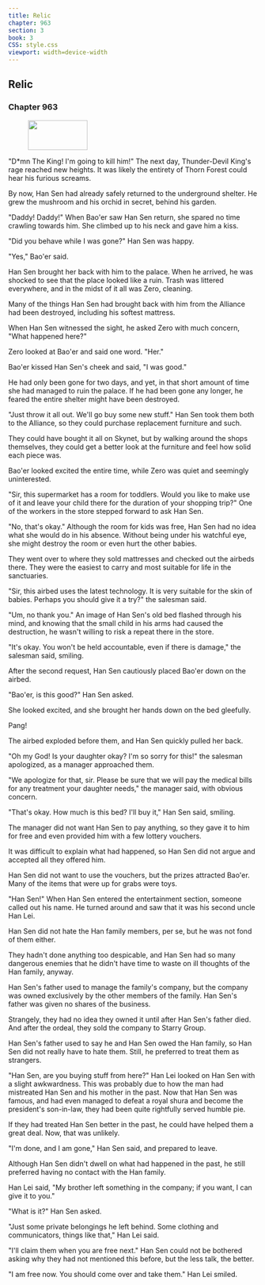 ```yaml
---
title: Relic
chapter: 963
section: 3
book: 3
CSS: style.css
viewport: width=device-width
---
```


## Relic

### Chapter 963

<figure>
	<img src="../Images/gem.gif" alt="" id="gem" width="120" height="60" />
</figure>

"D*mn The King! I'm going to kill him!" The next day, Thunder-Devil King's rage reached new heights. It was likely the entirety of Thorn Forest could hear his furious screams.

By now, Han Sen had already safely returned to the underground shelter. He grew the mushroom and his orchid in secret, behind his garden.

"Daddy! Daddy!" When Bao'er saw Han Sen return, she spared no time crawling towards him. She climbed up to his neck and gave him a kiss.

"Did you behave while I was gone?" Han Sen was happy.

"Yes," Bao'er said.

Han Sen brought her back with him to the palace. When he arrived, he was shocked to see that the place looked like a ruin. Trash was littered everywhere, and in the midst of it all was Zero, cleaning.

Many of the things Han Sen had brought back with him from the Alliance had been destroyed, including his softest mattress.

When Han Sen witnessed the sight, he asked Zero with much concern, "What happened here?"

Zero looked at Bao'er and said one word. "Her."

Bao'er kissed Han Sen's cheek and said, "I was good."

He had only been gone for two days, and yet, in that short amount of time she had managed to ruin the palace. If he had been gone any longer, he feared the entire shelter might have been destroyed.

"Just throw it all out. We'll go buy some new stuff." Han Sen took them both to the Alliance, so they could purchase replacement furniture and such.

They could have bought it all on Skynet, but by walking around the shops themselves, they could get a better look at the furniture and feel how solid each piece was.

Bao'er looked excited the entire time, while Zero was quiet and seemingly uninterested.

"Sir, this supermarket has a room for toddlers. Would you like to make use of it and leave your child there for the duration of your shopping trip?" One of the workers in the store stepped forward to ask Han Sen.

"No, that's okay." Although the room for kids was free, Han Sen had no idea what she would do in his absence. Without being under his watchful eye, she might destroy the room or even hurt the other babies.

They went over to where they sold mattresses and checked out the airbeds there. They were the easiest to carry and most suitable for life in the sanctuaries.

"Sir, this airbed uses the latest technology. It is very suitable for the skin of babies. Perhaps you should give it a try?" the salesman said.

"Um, no thank you." An image of Han Sen's old bed flashed through his mind, and knowing that the small child in his arms had caused the destruction, he wasn't willing to risk a repeat there in the store.

"It's okay. You won't be held accountable, even if there is damage," the salesman said, smiling.

After the second request, Han Sen cautiously placed Bao'er down on the airbed.

"Bao'er, is this good?" Han Sen asked.

She looked excited, and she brought her hands down on the bed gleefully.

Pang!

The airbed exploded before them, and Han Sen quickly pulled her back.

"Oh my God! Is your daughter okay? I'm so sorry for this!" the salesman apologized, as a manager approached them.

"We apologize for that, sir. Please be sure that we will pay the medical bills for any treatment your daughter needs," the manager said, with obvious concern.

"That's okay. How much is this bed? I'll buy it," Han Sen said, smiling.

The manager did not want Han Sen to pay anything, so they gave it to him for free and even provided him with a few lottery vouchers.

It was difficult to explain what had happened, so Han Sen did not argue and accepted all they offered him.

Han Sen did not want to use the vouchers, but the prizes attracted Bao'er. Many of the items that were up for grabs were toys.

"Han Sen!" When Han Sen entered the entertainment section, someone called out his name. He turned around and saw that it was his second uncle Han Lei.

Han Sen did not hate the Han family members, per se, but he was not fond of them either.

They hadn't done anything too despicable, and Han Sen had so many dangerous enemies that he didn't have time to waste on ill thoughts of the Han family, anyway.

Han Sen's father used to manage the family's company, but the company was owned exclusively by the other members of the family. Han Sen's father was given no shares of the business.

Strangely, they had no idea they owned it until after Han Sen's father died. And after the ordeal, they sold the company to Starry Group.

Han Sen's father used to say he and Han Sen owed the Han family, so Han Sen did not really have to hate them. Still, he preferred to treat them as strangers.

"Han Sen, are you buying stuff from here?" Han Lei looked on Han Sen with a slight awkwardness. This was probably due to how the man had mistreated Han Sen and his mother in the past. Now that Han Sen was famous, and had even managed to defeat a royal shura and become the president's son-in-law, they had been quite rightfully served humble pie.

If they had treated Han Sen better in the past, he could have helped them a great deal. Now, that was unlikely.

"I'm done, and I am gone," Han Sen said, and prepared to leave.

Although Han Sen didn't dwell on what had happened in the past, he still preferred having no contact with the Han family.

Han Lei said, "My brother left something in the company; if you want, I can give it to you."

"What is it?" Han Sen asked.

"Just some private belongings he left behind. Some clothing and communicators, things like that," Han Lei said.

"I'll claim them when you are free next." Han Sen could not be bothered asking why they had not mentioned this before, but the less talk, the better.

"I am free now. You should come over and take them." Han Lei smiled.